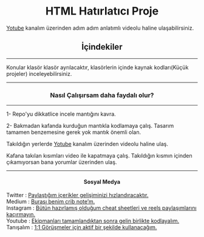 <h1 align="center"> HTML Hatırlatıcı Proje </h1>

<p> <a href="https://www.youtube.com/channel/UC86HNI5ZoebM7zqAVQt6ouw">Yotube</a> kanalım üzerinden adım adım anlatımlı videolu haline ulaşabilirsiniz. </p>

<h2 align="center">İçindekiler</h2>

<hr/>

<p> Konular klasör klasör ayrılacaktır, klasörlerin içinde kaynak kodları(Küçük projeler) inceleyebilirsiniz.<p>

<hr/>

<h3 align="center">Nasıl Çalışırsam daha faydalı olur?</h3>

<hr/>

<p>1- Repo'yu dikkatlice incele mantığını kavra.</p>

<p>2- Bakmadan kafanda kurduğun mantıkla kodlamaya çalış. Tasarım tamamen benzemesine gerek yok mantık önemli olan.</p>

<p>Takıldığın yerlerde <a href="https://www.youtube.com/channel/UC86HNI5ZoebM7zqAVQt6ouw">Yotube</a> kanalım üzerinden videolu haline ulaş. </p>

<P> Kafana takılan kısımları video ile kapatmaya çalış. Takıldığın kısmın içinden çıkamıyorsan bana yorumlar üzerinden ulaş. </p>

<hr/>

<h4 align="center">Sosyal Medya</h4>

<p>
Twitter : <a href="https://twitter.com/ozantekindev"> Paylaştığım içerikler gelişiminizi hızlandıracaktır. </a>
<br>
Medium : <a href="https://medium.com/@ozantekindev">Burası benim crib note’m.</a>
<br>
Instagram : <a href="https://medium.com/@ozantekindev">Bütün hazırlamış olduğum cheat sheetleri ve reels paylaşımlarını kaçırmayın.</a>
<br>
Youtube : <a href="https://www.youtube.com/channel/UC86HNI5ZoebM7zqAVQt6ouw">Ekipmanları tamamlandıktan sonra gelin birlikte kodlayalım.</a>
<br>
Tanışalım : <a href="https://superpeer.com/ozantekin">1:1 Görüşmeler için aktif bir şekilde kullanacağım.</a>
</p>



